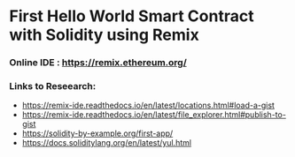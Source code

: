# First Hello World Smart Contract with Solidity using Remix

### Online IDE : https://remix.ethereum.org/

### Links to Reseearch:
* https://remix-ide.readthedocs.io/en/latest/locations.html#load-a-gist
* https://remix-ide.readthedocs.io/en/latest/file_explorer.html#publish-to-gist
* https://solidity-by-example.org/first-app/
* https://docs.soliditylang.org/en/latest/yul.html
